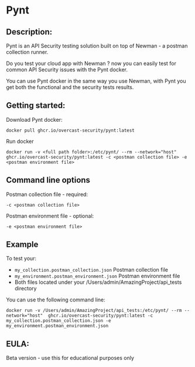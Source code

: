 # Pynt

## Description:
Pynt is an API Security testing solution built on top of Newman - a postman collection runner.

Do you test your cloud app with Newman ? now you can easily test for common API Security issues with the Pynt docker.

You can use Pynt docker in the same way you use Newman, with Pynt you get both the functional and the security tests results.



## Getting started:

Download Pynt docker:

```
docker pull ghcr.io/overcast-security/pynt:latest
```
  
Run docker

```
docker run -v <full path folder>:/etc/pynt/ --rm --network="host" ghcr.io/overcast-security/pynt:latest -c <postman collection file> -e <postman environment file>
```

## Command line options

Postman collection file - required:
```
-c <postman collection file>
```

Postman environment file - optional:
```
-e <postman environment file>
```

## Example

To test your:
- `my_collection.postman_collection.json` Postman collection file
- `my_environment.postman_environment.json` Postman environment file
- Both files located under your /Users/admin/AmazingProject/api_tests directory

You can use the following command line:
```
docker run -v /Users/admin/AmazingProject/api_tests:/etc/pynt/ --rm --network="host"  ghcr.io/overcast-security/pynt:latest -c my_collection.postman_collection.json -e my_environment.postman_environment.json
```
## EULA:
Beta version - use this for educational purposes only
